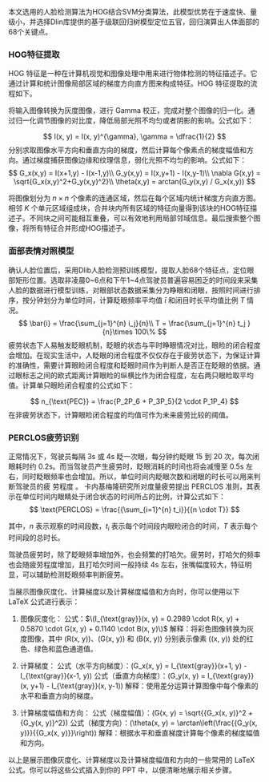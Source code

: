 本文选用的人脸检测算法为HOG结合SVM分类算法，此模型优势在于速度快、量级小，并选择Dlin库提供的基于级联回归树模型定位五官，回归演算出人体面部的68个关键点。

### HOG特征提取

HOG 特征是一种在计算机视觉和图像处理中用来进行物体检测的特征描述子。它通过计算和统计图像局部区域的梯度方向直方图来构成特征。HOG 特征提取的流程如下。

将输入图像转换为灰度图像，进行 Gamma 校正，完成对整个图像的归一化。通过归一化调节图像的对比度，降低局部光照不均匀或者阴影的影响。公式如下：

$$
I(x, y) = I(x, y)^{\gamma}, \gamma = \dfrac{1}{2}
$$
分别求取图像水平方向和垂直方向的梯度，然后计算每个像素点的梯度幅值和方向。通过梯度捕获图像边缘和纹理信息，弱化光照不均匀的影响。公式如下：
$$
G_x(x,y) = I(x+1,y) - I(x-1,y)\\
G_y(x,y) = I(x,y+1) - I(x,y-1)\\
\nabla G(x,y) = \sqrt{G_x(x,y)^2+G_y(x,y)^2}\\
\theta(x,y) = arctan(G_y(x,y) / G_x(x,y))
$$


将图像划分为 $n \times n$ 个像素的连通区域，然后在每个区域内统计梯度方向直方图。相邻 $K$ 个单元区域组成块，合并块内所有区域的特征向量得到该块的HOG特征描述子。不同块之间可能相互重叠，可以有效地利用局部邻域信息。最后搜索整个图像，将所有特征合并形成HOG描述子。

### 面部表情对照模型

确认人脸位置后，采用Dlib人脸检测预训练模型，提取人脸68个特征点，定位眼部矩形位置。选取非凌晨0~6点和下午1~4点驾驶员普遍容易困乏的时间段来采集人脸的数据进行模型训练，对眼部状态数据采集分为睁眼和闭眼，按照时间进行排序，按分钟划分为单位时间，计算眨眼频率平均值 $\bar{i}$ 和闭目时长平均值比例 $T$ 情况。
$$
\bar{i} = \frac{\sum_{j=1}^{n} i_j}{n}\\
T = \frac{\sum_{j=1}^{n} t_j }{n}\times 100\%
$$
疲劳状态下人易触发眨眼机制，眨眼的状态与平时睁眼情况对比，眼睑的闭合程度会增加。在现实生活中，人眨眼的闭合程度不仅仅存在于疲劳状态下，为保证计算的准确性，需要计算眼睑闭合程度和眨眼时间作为判断人是否正在眨眼的依据。通过眼标志之间的欧式距离计算眼睑的纵横比作为闭合程度，左右两只眼睑取平均值。计算单只眼睑闭合程度的公式如下：

$$
n_{\text{PEC}} = \frac{P_2P_6 + P_3P_5}{2 \cdot P_1P_4}
$$
在非疲劳状态下，计算眼睑闭合程度的均值可作为未来疲劳比较的阈值。

### PERCLOS疲劳识别

正常情况下，驾驶员每隔 3s 或 4s 眨一次眼，每分钟约眨眼 15 到 20 次，每次闭眼耗时约 0.2s。而当驾驶员产生疲劳时，眨眼消耗的时间也将会减慢至 0.5s 左右，同时眨眼频率也会增加。所以，单位时间内眨眼次数和闭眼的时长可以用来判断驾驶员的疲 劳程度 。 卡内基梅隆研究所对度量疲劳提出 PERCLOS 准则，其表示在单位时间内眼睛处于闭合状态的时间所占的比例，计算公式如下：
$$
\text{PERCLOS} = \frac{{\sum_{i=1}^{n} t_i}}{{n \cdot T}}
$$

其中，$n$ 表示观察的时间段数，$t_i$ 表示每个时间段内眼睑闭合的时间，$T$ 表示每个时间段的总时长。

驾驶员疲劳时，除了眨眼频率增加外，也会频繁的打哈欠。疲劳时，打哈欠的频率也会随疲劳程度增加，且打哈欠时间一般持续 4s 左右，张嘴幅度较大，特征明显，可以辅助检测眨眼频率判断疲劳。







当展示图像灰度化、计算梯度以及计算梯度幅值和方向时，你可以使用以下 LaTeX 公式进行表示：

1. 图像灰度化：
   公式：$\(I_{\text{gray}}(x, y) = 0.2989 \cdot R(x, y) + 0.5870 \cdot G(x, y) + 0.1140 \cdot B(x, y)\)$
   解释：将彩色图像转换为灰度图像，其中 \(R(x, y)\)、\(G(x, y)\) 和 \(B(x, y)\) 分别表示像素 \((x, y)\) 处的红色、绿色和蓝色通道值。

2. 计算梯度：
   公式（水平方向梯度）：\(G_x(x, y) = I_{\text{gray}}(x+1, y) - I_{\text{gray}}(x-1, y)\)
   公式（垂直方向梯度）：\(G_y(x, y) = I_{\text{gray}}(x, y+1) - I_{\text{gray}}(x, y-1)\)
   解释：使用差分运算计算图像中每个像素的水平和垂直方向的梯度。

3. 计算梯度幅值和方向：
   公式（梯度幅值）：\(G(x, y) = \sqrt{{G_x(x, y)}^2 + {G_y(x, y)}^2}\)
   公式（梯度方向）：\(\theta(x, y) = \arctan\left(\frac{{G_y(x, y)}}{{G_x(x, y)}}\right)\)
   解释：根据水平和垂直梯度计算每个像素的梯度幅值和方向。

以上是展示图像灰度化、计算梯度以及计算梯度幅值和方向的一些常用的 LaTeX 公式。你可以将这些公式插入到你的 PPT 中，以便清晰地展示相关步骤。

